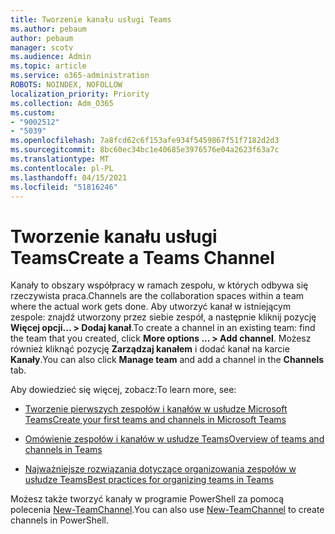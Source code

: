 ```yaml
---
title: Tworzenie kanału usługi Teams
ms.author: pebaum
author: pebaum
manager: scotv
ms.audience: Admin
ms.topic: article
ms.service: o365-administration
ROBOTS: NOINDEX, NOFOLLOW
localization_priority: Priority
ms.collection: Adm_O365
ms.custom:
- "9002512"
- "5039"
ms.openlocfilehash: 7a8fcd62c6f153afe934f5459867f51f7182d2d3
ms.sourcegitcommit: 8bc60ec34bc1e40685e3976576e04a2623f63a7c
ms.translationtype: MT
ms.contentlocale: pl-PL
ms.lasthandoff: 04/15/2021
ms.locfileid: "51816246"
---
```

# <a name="create-a-teams-channel"></a><span data-ttu-id="56531-102">Tworzenie kanału usługi Teams</span><span class="sxs-lookup"><span data-stu-id="56531-102">Create a Teams Channel</span></span>

<span data-ttu-id="56531-103">Kanały to obszary współpracy w ramach zespołu, w których odbywa się rzeczywista praca.</span><span class="sxs-lookup"><span data-stu-id="56531-103">Channels are the collaboration spaces within a team where the actual work gets done.</span></span> <span data-ttu-id="56531-104">Aby utworzyć kanał w istniejącym zespole: znajdź utworzony przez siebie zespół, a następnie kliknij pozycję **Więcej opcji... > Dodaj kanał**.</span><span class="sxs-lookup"><span data-stu-id="56531-104">To create a channel in an existing team: find the team that you created, click **More options ... > Add channel**.</span></span> <span data-ttu-id="56531-105">Możesz również kliknąć pozycję **Zarządzaj kanałem** i dodać kanał na karcie **Kanały**.</span><span class="sxs-lookup"><span data-stu-id="56531-105">You can also click **Manage team** and add a channel in the **Channels** tab.</span></span>

<span data-ttu-id="56531-106">Aby dowiedzieć się więcej, zobacz:</span><span class="sxs-lookup"><span data-stu-id="56531-106">To learn more, see:</span></span>

- [<span data-ttu-id="56531-107">Tworzenie pierwszych zespołów i kanałów w usłudze Microsoft Teams</span><span class="sxs-lookup"><span data-stu-id="56531-107">Create your first teams and channels in Microsoft Teams</span></span>](https://docs.microsoft.com/MicrosoftTeams/get-started-with-teams-create-your-first-teams-and-channels)

- [<span data-ttu-id="56531-108">Omówienie zespołów i kanałów w usłudze Teams</span><span class="sxs-lookup"><span data-stu-id="56531-108">Overview of teams and channels in Teams</span></span>](https://docs.microsoft.com/microsoftteams/teams-channels-overview)

- [<span data-ttu-id="56531-109">Najważniejsze rozwiązania dotyczące organizowania zespołów w usłudze Teams</span><span class="sxs-lookup"><span data-stu-id="56531-109">Best practices for organizing teams in Teams</span></span>](https://docs.microsoft.com/MicrosoftTeams/best-practices-organizing)

<span data-ttu-id="56531-110">Możesz także tworzyć kanały w programie PowerShell za pomocą polecenia [New-TeamChannel](https://docs.microsoft.com/powershell/module/teams/new-teamchannel?view=teams-ps).</span><span class="sxs-lookup"><span data-stu-id="56531-110">You can also use [New-TeamChannel](https://docs.microsoft.com/powershell/module/teams/new-teamchannel?view=teams-ps) to create channels in PowerShell.</span></span> 
